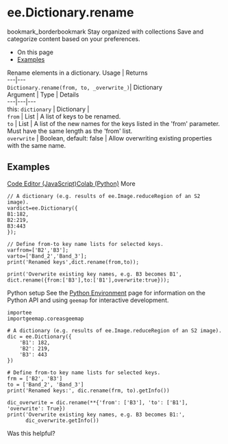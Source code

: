  
#  ee.Dictionary.rename
bookmark_borderbookmark Stay organized with collections  Save and categorize content based on your preferences.
  * On this page
  * [Examples](https://developers.google.com/earth-engine/apidocs/ee-dictionary-rename#examples)


Rename elements in a dictionary.
Usage | Returns  
---|---  
`Dictionary.rename(from, to, _overwrite_)`|  Dictionary  
Argument | Type | Details  
---|---|---  
this: `dictionary` | Dictionary |   
`from` | List | A list of keys to be renamed.  
`to` | List | A list of the new names for the keys listed in the 'from' parameter. Must have the same length as the 'from' list.  
`overwrite` | Boolean, default: false | Allow overwriting existing properties with the same name.  
## Examples
[Code Editor (JavaScript)](https://developers.google.com/earth-engine/apidocs/ee-dictionary-rename#code-editor-javascript-sample)[Colab (Python)](https://developers.google.com/earth-engine/apidocs/ee-dictionary-rename#colab-python-sample) More
```
// A dictionary (e.g. results of ee.Image.reduceRegion of an S2 image).
vardict=ee.Dictionary({
B1:182,
B2:219,
B3:443
});

// Define from-to key name lists for selected keys.
varfrom=['B2','B3'];
varto=['Band_2','Band_3'];
print('Renamed keys',dict.rename(from,to));

print('Overwrite existing key names, e.g. B3 becomes B1',
dict.rename({from:['B3'],to:['B1'],overwrite:true}));
```
Python setup
See the [ Python Environment](https://developers.google.com/earth-engine/guides/python_install) page for information on the Python API and using `geemap` for interactive development.
```
importee
importgeemap.coreasgeemap
```
```
# A dictionary (e.g. results of ee.Image.reduceRegion of an S2 image).
dic = ee.Dictionary({
    'B1': 182,
    'B2': 219,
    'B3': 443
})

# Define from-to key name lists for selected keys.
frm = ['B2', 'B3']
to = ['Band_2', 'Band_3']
print('Renamed keys:', dic.rename(frm, to).getInfo())

dic_overwrite = dic.rename(**{'from': ['B3'], 'to': ['B1'], 'overwrite': True})
print('Overwrite existing key names, e.g. B3 becomes B1:',
      dic_overwrite.getInfo())
```

Was this helpful?
